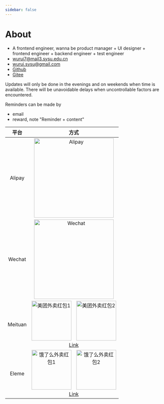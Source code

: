 ```yaml
---
sidebar: false
---
```


# About

- A frontend engineer, wanna be product manager + UI designer + frontend engineer + backend engineer + test engineer
- [wurui7@mail3.sysu.edu.cn](mailto:wurui7@mail3.sysu.edu.cn)
- [wurui.sysu@gmail.com](mailto:wurui.sysu@gmail.com)
- [Github](https://github.com/ModyQyW)
- [Gitee](https://gitee.com/ModyQyW)

Updates will only be done in the evenings and on weekends when time is available. There will be unavoidable delays when uncontrollable factors are encountered.

Reminders can be made by

- email
- reward, note "Reminder + content"

|平台|方式|
|:-:|:-:|
|Alipay|<img :src="$withBase('/images/about/alipay.jpeg')" width="256px" alt="Alipay">|
|Wechat|<img :src="$withBase('/images/about/wechat.png')" width="256px" alt="Wechat">|
|Meituan|<img :src="$withBase('/images/about/meituan1.jpeg')" width="128px" alt="美团外卖红包1">&emsp;<img :src="$withBase('/images/about/meituan2.jpg')" width="128px" alt="美团外卖红包2"><br>[Link](https://tb.v2b3.com/6miQa)|
|Eleme|<img :src="$withBase('/images/about/eleme1.jpeg')" width="128px" alt="饿了么外卖红包1">&emsp;<img :src="$withBase('/images/about/eleme2.jpg')" width="128px" alt="饿了么外卖红包2"><br>[Link](https://tb.v2b3.com/6mxsJ)|
